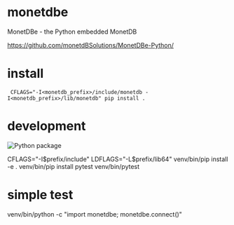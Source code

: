 # monetdbe
MonetDBe - the Python embedded MonetDB

https://github.com/monetdBSolutions/MonetDBe-Python/

# install

```
 CFLAGS="-I<monetdb_prefix>/include/monetdb -I<monetdb_prefix>/lib/monetdb" pip install .
```
 
 
# development

![Python package](https://github.com/monetdBSolutions/MonetDBe-Python//workflows/Python%20package/badge.svg)


CFLAGS="-I$prefix/include" LDFLAGS="-L$prefix/lib64" venv/bin/pip install -e .
venv/bin/pip install pytest
venv/bin/pytest

# simple test 
venv/bin/python -c "import monetdbe; monetdbe.connect()" 
